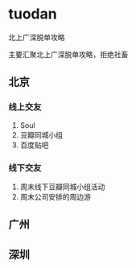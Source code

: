 # tuodan
北上广深脱单攻略

主要汇聚北上广深脱单攻略，拒绝社畜

## 北京

### 线上交友
1. Soul
2. 豆瓣同城小组
3. 百度贴吧
### 线下交友
1. 周末线下豆瓣同城小组活动
2. 周末公司安排的周边游


## 广州

## 深圳
